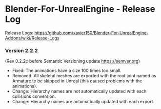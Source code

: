# Blender-For-UnrealEngine - Release Log
Release Logs: https://github.com/xavier150/Blender-For-UnrealEngine-Addons/wiki/Release-Logs

### Version 2.2.2
(Rev 0.2.2c before Semantic Versioning update https://semver.org)

- Fixed: The animations have a size 100 times too small.
- Removed: All skeletal meshes are exported with the root joint named as Armature to be skipped in Unreal (this caused problems with the animations).
- Change: Hierarchy names are not automatically updated with each collisions conversion.
- Change: Hierarchy names are automatically updated with each export.